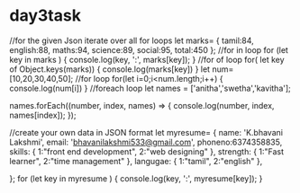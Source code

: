 # day3task

//for the given Json iterate over all for loops
let marks=
{
    tamil:84,
    english:88,
    maths:94,
    science:89,
    social:95,
    total:450
};
//for in loop
for (let key in marks )
{
    console.log(key, ':', marks[key]);
}
//for of loop
for( let key of Object.keys(marks))
{
    console.log(marks[key])
} 
let num=[10,20,30,40,50];
//for loop
for(let i=0;i<num.length;i++)
{
    console.log(num[i])
}
//foreach loop
let names = ['anitha','swetha','kavitha'];

names.forEach((number, index, names) => {
   console.log(number, index, names[index]); 
});

//create your own data in JSON format
let myresume=
{
    name: 'K.bhavani Lakshmi',
    email: 'bhavanilakshmi533@gmail.com',
    phoneno:6374358835,
    skills:
    {
        1:"front end development",
        2:"web designing"
    },
    strength:
    {
        1:"Fast learner",
        2:"time management"
    },
    langugae:
    {
        1:"tamil",
        2:"english"
    },
    
};
for (let key in myresume )
{
    console.log(key, ':', myresume[key]);
}
